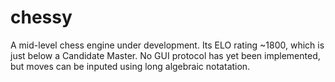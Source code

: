 # chessy
A mid-level chess engine under development. Its ELO rating ~1800, which is just below a Candidate Master. No GUI protocol has yet been implemented, but moves can be inputed using long algebraic notatation.
